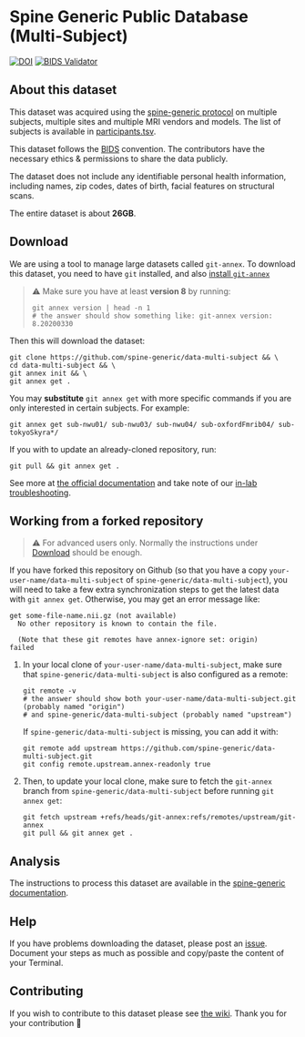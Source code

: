 # Spine Generic Public Database (Multi-Subject)
[![DOI](https://zenodo.org/badge/DOI/10.5281/zenodo.4299140.svg)](https://doi.org/10.5281/zenodo.4299140)
[![BIDS Validator](https://github.com/spine-generic/data-multi-subject/workflows/BIDS%20Validator/badge.svg)](https://github.com/spine-generic/data-multi-subject/actions?query=workflow%3A%22Dataset+Validator%22)

## About this dataset

This dataset was acquired using the [spine-generic protocol](http://spinalcordmri.org/protocols)
on multiple subjects, multiple sites and multiple MRI vendors and models. The list of subjects
is available in [participants.tsv](./participants.tsv).

This dataset follows the [BIDS](https://bids.neuroimaging.io/) convention.
The contributors have the necessary ethics & permissions to share the data publicly.

The dataset does not include any identifiable personal health information, including names,
zip codes, dates of birth, facial features on structural scans.

The entire dataset is about **26GB**.

## Download

We are using a tool to manage large datasets called `git-annex`. To download this dataset, you need to have `git` installed, and also [install `git-annex`](https://github.com/neuropoly/data-management/blob/master/git-annex.md#installation)

> ⚠️  Make sure you have at least **version 8** by running:
>
> ```
> git annex version | head -n 1
> # the answer should show something like: git-annex version: 8.20200330
> ```


Then this will download the dataset:

```
git clone https://github.com/spine-generic/data-multi-subject && \
cd data-multi-subject && \
git annex init && \
git annex get .
```

You may **substitute** `git annex get` with more specific commands if you are only interested in certain subjects. For example:

```
git annex get sub-nwu01/ sub-nwu03/ sub-nwu04/ sub-oxfordFmrib04/ sub-tokyoSkyra*/
```

If you with to update an already-cloned repository, run:

```
git pull && git annex get .
```

See more at [the official documentation](https://git-annex.branchable.com/walkthrough/) and take note of our [in-lab troubleshooting](https://github.com/neuropoly/data-management/blob/master/git-annex.md).

## Working from a forked repository

> ⚠️ For advanced users only. Normally the instructions under [Download](#Download) should be enough.

If you have forked this repository on Github (so that you have a copy `your-user-name/data-multi-subject` of `spine-generic/data-multi-subject`), you will need to take a few extra synchronization steps to get the latest data with `git annex get`. Otherwise, you may get an error message like:
```
get some-file-name.nii.gz (not available)
  No other repository is known to contain the file.

  (Note that these git remotes have annex-ignore set: origin)
failed
```

1. In your local clone of `your-user-name/data-multi-subject`, make sure that `spine-generic/data-multi-subject` is also configured as a remote:
   ```
   git remote -v
   # the answer should show both your-user-name/data-multi-subject.git (probably named "origin")
   # and spine-generic/data-multi-subject (probably named "upstream")
   ```

   If `spine-generic/data-multi-subject` is missing, you can add it with:
   ```
   git remote add upstream https://github.com/spine-generic/data-multi-subject.git
   git config remote.upstream.annex-readonly true
   ```

2. Then, to update your local clone, make sure to fetch the `git-annex` branch from `spine-generic/data-multi-subject` before running `git annex get`:
   ```
   git fetch upstream +refs/heads/git-annex:refs/remotes/upstream/git-annex
   git pull && git annex get .
   ```

## Analysis

The instructions to process this dataset are available in the [spine-generic documentation](https://spine-generic.readthedocs.io/en/latest/analysis-pipeline.html).

## Help

If you have problems downloading the dataset, please post an [issue](https://github.com/spine-generic/data-multi-subject/issues). Document your steps as much as possible and copy/paste the content of your Terminal.

## Contributing

If you wish to contribute to this dataset please see [the wiki](https://github.com/spine-generic/spine-generic/wiki/git-annex). Thank you for your contribution 🎉 
